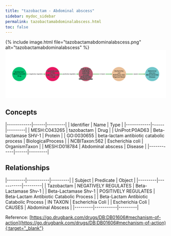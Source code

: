 ```yaml
---
title: "tazobactam - Abdominal abscess"
sidebar: mydoc_sidebar
permalink: tazobactamabdominalabscess.html
toc: false 
---
```


{% include image.html file="tazobactamabdominalabscess.png" alt="tazobactamabdominalabscess" %}![Path Visualization](/images/tazobactamabdominalabscess.png)

## Concepts

|------------|------|---------|
| Identifier | Name | Type    |
|------------|------|---------|
| MESH:C043265 | tazobactam | Drug |
| UniProt:P0AD63 | Beta-lactamase SHV-1 | Protein |
| GO:0030655 | beta-lactam antibiotic catabolic process | BiologicalProcess |
| NCBITaxon:562 | Escherichia coli | OrganismTaxon |
| MESH:D018784 | Abdominal abscess | Disease |
|------------|------|---------|

## Relationships

|---------|-----------|---------|
| Subject | Predicate | Object  |
|---------|-----------|---------|
| Tazobactam | NEGATIVELY REGULATES | Beta-Lactamase Shv-1 |
| Beta-Lactamase Shv-1 | POSITIVELY REGULATES | Beta-Lactam Antibiotic Catabolic Process |
| Beta-Lactam Antibiotic Catabolic Process | IN TAXON | Escherichia Coli |
| Escherichia Coli | CAUSES | Abdominal Abscess |
|---------|-----------|---------|

Reference: [https://go.drugbank.com/drugs/DB:DB01606#mechanism-of-action](https://go.drugbank.com/drugs/DB:DB01606#mechanism-of-action){:target="_blank"}
